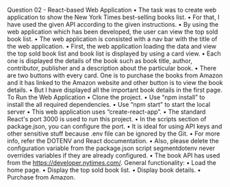 Question 02 - React-based Web Application
• The task was to create web application to show the New York Times best-selling books
list.
• For that, I have used the given API according to the given instructions.
• By using the web application which has been developed, the user can view the top sold
book list.
• The web application is consisted with a nav bar with the title of the web application.
• First, the web application loading the data and view the top sold book list and book list is
displayed by using a card view.
• Each one is displayed the details of the book such as book title, author, contributor,
publisher and a description about the particular book.
• There are two buttons with every card. One is to purchase the books from Amazon and it
has linked to the Amazon website and other button is to view the book details.
• But I have displayed all the important book details in the first page.
To Run the Web Application
• Clone the project.
• Use “npm install” to install the all required dependencies.
• Use “npm start” to start the local server
• This web application uses “create-react-app”.
• The standard React's port 3000 is used to run this project.
• In the scripts section of package.json, you can configure the port.
• It is ideal for using API keys and other sensitive stuff because .env file can be ignored by
the Git.
• For more info, refer the DOTENV and React documentation.
• Also, please delete the configuration variable from the package.json script segmentdotenv never overrides variables if they are already configured.
• The book API has used from the https://developer.nytimes.com/. 
General functionality:
• Load the home page.
• Display the top sold book list.
• Display book details.
• Purchase from Amazon. 




<!-- # Getting Started with Create React App

This project was bootstrapped with [Create React App](https://github.com/facebook/create-react-app).

## Available Scripts

In the project directory, you can run:

### `npm start`

Runs the app in the development mode.\
Open [http://localhost:3000](http://localhost:3000) to view it in the browser.

The page will reload if you make edits.\
You will also see any lint errors in the console.

### `npm test`

Launches the test runner in the interactive watch mode.\
See the section about [running tests](https://facebook.github.io/create-react-app/docs/running-tests) for more information.

### `npm run build`

Builds the app for production to the `build` folder.\
It correctly bundles React in production mode and optimizes the build for the best performance.

The build is minified and the filenames include the hashes.\
Your app is ready to be deployed!

See the section about [deployment](https://facebook.github.io/create-react-app/docs/deployment) for more information.

### `npm run eject`

**Note: this is a one-way operation. Once you `eject`, you can’t go back!**

If you aren’t satisfied with the build tool and configuration choices, you can `eject` at any time. This command will remove the single build dependency from your project.

Instead, it will copy all the configuration files and the transitive dependencies (webpack, Babel, ESLint, etc) right into your project so you have full control over them. All of the commands except `eject` will still work, but they will point to the copied scripts so you can tweak them. At this point you’re on your own.

You don’t have to ever use `eject`. The curated feature set is suitable for small and middle deployments, and you shouldn’t feel obligated to use this feature. However we understand that this tool wouldn’t be useful if you couldn’t customize it when you are ready for it.

## Learn More

You can learn more in the [Create React App documentation](https://facebook.github.io/create-react-app/docs/getting-started).

To learn React, check out the [React documentation](https://reactjs.org/).

### Code Splitting

This section has moved here: [https://facebook.github.io/create-react-app/docs/code-splitting](https://facebook.github.io/create-react-app/docs/code-splitting)

### Analyzing the Bundle Size

This section has moved here: [https://facebook.github.io/create-react-app/docs/analyzing-the-bundle-size](https://facebook.github.io/create-react-app/docs/analyzing-the-bundle-size)

### Making a Progressive Web App

This section has moved here: [https://facebook.github.io/create-react-app/docs/making-a-progressive-web-app](https://facebook.github.io/create-react-app/docs/making-a-progressive-web-app)

### Advanced Configuration

This section has moved here: [https://facebook.github.io/create-react-app/docs/advanced-configuration](https://facebook.github.io/create-react-app/docs/advanced-configuration)

### Deployment

This section has moved here: [https://facebook.github.io/create-react-app/docs/deployment](https://facebook.github.io/create-react-app/docs/deployment)

### `npm run build` fails to minify

This section has moved here: [https://facebook.github.io/create-react-app/docs/troubleshooting#npm-run-build-fails-to-minify](https://facebook.github.io/create-react-app/docs/troubleshooting#npm-run-build-fails-to-minify) -->
